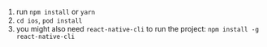 1. run  `npm install` or `yarn`
2. `cd ios`, `pod install`
3. you might also need `react-native-cli` to run the project: `npm install -g react-native-cli`
